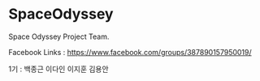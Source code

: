SpaceOdyssey
============

Space Odyssey Project Team.

Facebook Links : https://www.facebook.com/groups/387890157950019/

1기 :
	백종근
	이다인
	이지훈
	김용안
